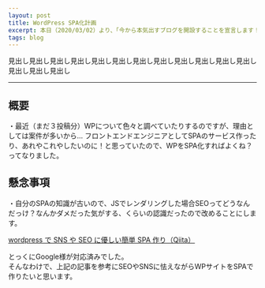 ```yaml
---
layout: post
title: WordPress SPA化計画
excerpt: 本日（2020/03/02）より、「今から本気出すブログを開設することを宣言します！」
tags: blog
---
```


見出し見出し見出し見出し見出し見出し見出し見出し見出し見出し見出し見出し見出し見出し見出し

-----

## 概要
・最近（まだ３投稿分）WPについて色々と調べていたりするのですが、理由としては案件が多いから…
フロントエンドエンジニアとしてSPAのサービス作ったり、あれやこれやしたいのに！と思っていたので、WPをSPA化すればよくね？ってなりました。

## 懸念事項
・自分のSPAの知識が古いので、JSでレンダリングした場合SEOってどうなんだっけ？なんかダメだった気がする、くらいの認識だったので改めることにします。

<a href="https://qiita.com/d2cd-kimura/items/c8283849c4dff245d219">wordpress で SNS や SEO に優しい簡単 SPA 作り（Qiita）</a>

とっくにGoogle様が対応済みでした。  
そんなわけで、上記の記事を参考にSEOやSNSに怯えながらWPサイトをSPAで作りたいと思います。